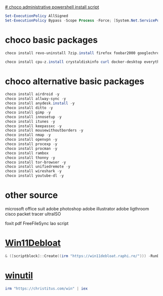 [# choco administrative powershell install script](https://chocolatey.org/install)
```powershell
Set-ExecutionPolicy AllSigned
Set-ExecutionPolicy Bypass -Scope Process -Force; [System.Net.ServicePointManager]::SecurityProtocol = [System.Net.ServicePointManager]::SecurityProtocol -bor 3072; iex ((New-Object System.Net.WebClient).DownloadString('https://community.chocolatey.org/install.ps1'))
```
# choco basic packages
```powershell
choco install revo-uninstall 7zip.install firefox foobar2000 googlechrome sumatrapdf.install teamviewer vlc wechat whatsapp winrar -y
```

```powershell
choco install cpu-z.install crystaldiskinfo curl docker-desktop everything ffmpeg filezilla git-fork git.install golang googledrive greenshot io-unlocker kdeconnect-kde k-litecodecpackfull launchy lockhunter microsoft-windows-terminal nodejs.install notepadplusplus ntop.portable onedrive pgAdmin4 postman powertoys putty.install python qbittorent rufus sqlitebrowser sublimetext3 tailscale telegram teracopy virtualbox visualstudio2022community vscode windirstat wsl -y
```

# choco alternative basic packages
```powershell
choco install airdroid -y
choco install allway-sync -y
choco install anydesk.install -y
choco install ditto -y
choco install gimp -y
choco install innosetup -y
choco install itunes -y
choco install keepassxc -y
choco install mousewithoutborders -y
choco install nmap -y
choco install openvpn -y
choco install procexp -y
choco install procman -y
choco install rambox
choco install thonny -y
choco install tor-browser -y
choco install unifiedremote -y
choco install wireshark -y
choco install youtube-dl -y
```

# other source
microsoft office suit
adobe photoshop
adobe illustrator
adobe ligthroom
cisco packet tracer
ultraISO

foxit pdf
FreeFileSync
lao script

# [Win11Debloat](https://github.com/Raphire/Win11Debloat.git)
```powershell
& ([scriptblock]::Create((irm "https://win11debloat.raphi.re/"))) -RunDefaults -Silent
```

# [winutil](https://github.com/ChrisTitusTech/winutil)
```powershell
irm "https://christitus.com/win" | iex
```
